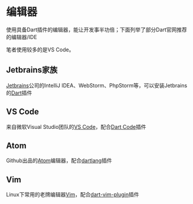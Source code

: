 # 编辑器

使用具备Dart插件的编辑器，能让开发事半功倍；下面列举了部分Dart官网推荐的编辑器/IDE

笔者使用较多的是VS Code。

## Jetbrains家族

[Jetbrains](https://www.jetbrains.com/)公司的IntelliJ IDEA、WebStorm、PhpStorm等，可以安装Jetbrains的[Dart](https://plugins.jetbrains.com/plugin/6351-dart)插件

## VS Code

来自微软Visual Studio团队的[VS Code](https://code.visualstudio.com/)，配合[Dart Code](https://marketplace.visualstudio.com/items?itemName=DanTup.dart-code)插件

## Atom

Github出品的[Atom](https://atom.io/)编辑器，配合[dartlang](https://github.com/dart-atom/dartlang/)插件

## Vim

Linux下常用的老牌编辑器[Vim](http://www.vim.org/)，配合[dart-vim-plugin](https://github.com/dart-lang/dart-vim-plugin)插件

